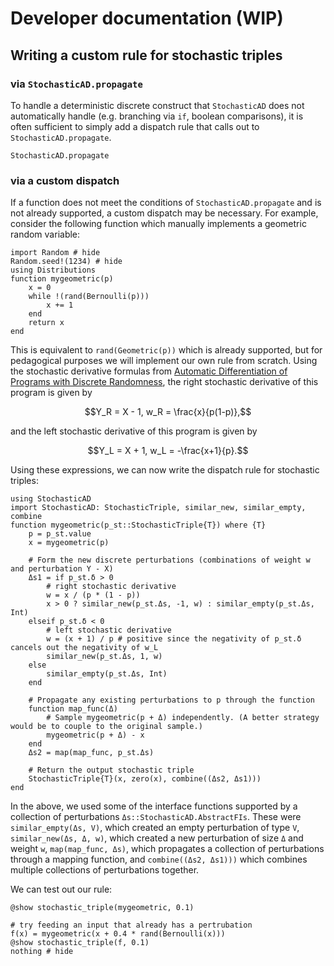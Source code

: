 # Developer documentation (WIP)

## Writing a custom rule for stochastic triples

### via `StochasticAD.propagate`

To handle a deterministic discrete construct that `StochasticAD` does not automatically handle (e.g. branching via `if`, boolean comparisons), it is often sufficient to simply add a dispatch rule that calls out to `StochasticAD.propagate`.

```@docs
StochasticAD.propagate
```

### via a custom dispatch

If a function does not meet the conditions of `StochasticAD.propagate` and is not already supported, a custom
dispatch may be necessary. For example, consider the following function which manually implements a geometric random variable:

```@example rule
import Random # hide
Random.seed!(1234) # hide
using Distributions
function mygeometric(p)
    x = 0
    while !(rand(Bernoulli(p)))
        x += 1
    end
    return x
end
```

This is equivalent to `rand(Geometric(p))` which is already supported, but for pedagogical purposes we will
implement our own rule from scratch. Using the stochastic derivative formulas from [Automatic Differentiation of Programs with Discrete Randomness](https://doi.org/10.48550/arXiv.2210.08572), the right stochastic derivative of this program is given by
```math
Y_R = X - 1, w_R = \frac{x}{p(1-p)},
```
and the left stochastic derivative of this program is given by
```math
Y_L = X + 1, w_L = -\frac{x+1}{p}.
```

Using these expressions, we can now write the dispatch rule for stochastic triples:

```@example rule
using StochasticAD
import StochasticAD: StochasticTriple, similar_new, similar_empty, combine
function mygeometric(p_st::StochasticTriple{T}) where {T}
    p = p_st.value
    x = mygeometric(p)

    # Form the new discrete perturbations (combinations of weight w and perturbation Y - X)
    Δs1 = if p_st.δ > 0
        # right stochastic derivative
        w = x / (p * (1 - p))
        x > 0 ? similar_new(p_st.Δs, -1, w) : similar_empty(p_st.Δs, Int)
    elseif p_st.δ < 0
        # left stochastic derivative
        w = (x + 1) / p # positive since the negativity of p_st.δ cancels out the negativity of w_L
        similar_new(p_st.Δs, 1, w)
    else
        similar_empty(p_st.Δs, Int)
    end

    # Propagate any existing perturbations to p through the function
    function map_func(Δ)
        # Sample mygeometric(p + Δ) independently. (A better strategy would be to couple to the original sample.)
        mygeometric(p + Δ) - x 
    end
    Δs2 = map(map_func, p_st.Δs)

    # Return the output stochastic triple
    StochasticTriple{T}(x, zero(x), combine((Δs2, Δs1)))
end
```
In the above, we used some of the interface functions supported by a collection of perturbations `Δs::StochasticAD.AbstractFIs`. These were `similar_empty(Δs, V)`, which created an empty perturbation of type `V`, `similar_new(Δs, Δ, w)`, which created a new perturbation of size `Δ` and weight `w`, `map(map_func, Δs)`,
which propagates a collection of perturbations through a mapping function, and `combine((Δs2, Δs1)))` which combines multiple collections of perturbations together.

We can test out our rule:
```@example rule
@show stochastic_triple(mygeometric, 0.1)

# try feeding an input that already has a pertrubation
f(x) = mygeometric(x + 0.4 * rand(Bernoulli(x)))
@show stochastic_triple(f, 0.1)
nothing # hide
```